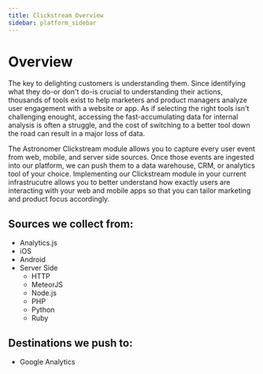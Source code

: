 ```yaml
---
title: Clickstream Overview
sidebar: platform_sidebar
---
```


# Overview

The key to delighting customers is understanding them. Since identifying what they do-or don't do-is crucial to understanding their actions, thousands of tools exist to help marketers and product managers analyze user engagement with a website or app. As if selecting the right tools isn't challenging enought, accessing the fast-accumulating data for internal analysis is often a struggle, and the cost of switching to a better tool down the road can result in a major loss of data.

The Astronomer Clickstream module allows you to capture every user event from web, mobile, and server side sources. Once those events are ingested into our platform, we can push them to a data warehouse, CRM, or analytics tool of your choice. Implementing our Clickstream module in your current infrastrucutre allows you to better understand how exactly users are interacting with your web and mobile apps so that you can tailor marketing and product focus accordingly.


## Sources we collect from:

* Analytics.js
* iOS
* Android
* Server Side
    * HTTP
    * MeteorJS
    * Node.js
    * PHP
    * Python
    * Ruby

## Destinations we push to:

* Google Analytics
